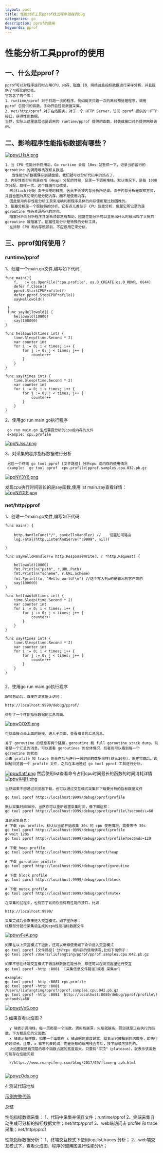 ```yaml
---
layout: post
title: 性能分析工具pprof找出程序潜在的bug
categories: go
description: pprof的使用
keywords: pprof
---
```


# 性能分析工具pprof的使用


## 一、什么是pprof？

```
pprof可以对程序运行时占用CPU、内存、磁盘 IO、网络这些指标数据进行采样分析，并且提供了可视化的功能。
它包含了两个库：
1、runtime/pprof 对于只跑一次的程序，例如每天只跑一次的离线预处理程序，调用 pprof 包提供的函数，手动开启性能数据采集。
2、net/http/pprof 对于在线服务，对于一个 HTTP Server，访问 pprof 提供的 HTTP 接口，获得性能数据。
当然，实际上这里底层也是调用的 runtime/pprof 提供的函数，封装成接口对外提供网络访问。
```

## 二、影响程序性能指标数据有哪些？

[![ppwLHsA.png](https://s1.ax1x.com/2023/03/23/ppwLHsA.png)](https://imgse.com/i/ppwLHsA)

```
1、当 CPU 性能分析启用后，Go runtime 会每 10ms 就暂停一下，记录当前运行的 goroutine 的调用堆栈及相关数据。
   当性能分析数据保存到硬盘后，我们就可以分析代码中的热点了。
2、内存性能分析则是在堆（Heap）分配的时候，记录一下调用堆栈。默认情况下，是每 1000 次分配，取样一次，这个数值可以改变。
  栈(Stack)分配 由于会随时释放，因此不会被内存分析所记录。由于内存分析是取样方式，并且也因为其记录的是分配内存，而不是使用内存。
  因此使用内存性能分析工具来准确判断程序具体的内存使用是比较困难的。   
3、阻塞分析是一个很独特的分析，它有点儿类似于 CPU 性能分析，但是它所记录的是 goroutine 等待资源所花的时间。
  阻塞分析对分析程序并发瓶颈非常有帮助，阻塞性能分析可以显示出什么时候出现了大批的 goroutine 被阻塞了。阻塞性能分析是特殊的分析工具，
  在排除 CPU 和内存瓶颈前，不应该用它来分析。  
```

## 三、pprof如何使用？

### runtime/pprof

1、创建一个main.go文件,编写如下代码

```
func main(){
	f, _ := os.OpenFile("cpu.profile", os.O_CREATE|os.O_RDWR, 0644)
	defer f.Close()
	pprof.StartCPUProfile(f)
	defer pprof.StopCPUProfile()
	sayHellowold()
 
 }
 func sayHellowold() {
	hellowold(10000)
	say(100000)
}

func hellowold(times int) {
	time.Sleep(time.Second * 2)
	var counter int
	for i := 0; i < times; i++ {
		for j := 0; j < times; j++ {
			counter++
		}
	}
}

func say(times int) {
	time.Sleep(time.Second * 2)
	var counter int
	for i := 0; i < times; i++ {
		for j := 0; j < times; j++ {
			counter++
		}
	}
}

```

2、使用go run main.go执行程序

```
 go run main.go 生成需要分析的cpu或内存的文件 
 example: cpu.profile
```

[![ppNJssJ.png](https://s1.ax1x.com/2023/03/20/ppNJssJ.png)](https://imgse.com/i/ppNJssJ)

3、对采集的程序指标数据进行分析

```
 另启一个终端 go tool pprof [文件路径] 分析cpu 或内存的使用情况
 example:  go tool pprof  cpu.profile|pprof.samples.cpu.032.pb.gz
```

[![ppNY3Y6.png](https://s1.ax1x.com/2023/03/20/ppNY3Y6.png)](https://imgse.com/i/ppNY3Y6)

发现cpu执行时间较长的是say函数,使用list main.say查看详情：
[![ppNYDtP.png](https://s1.ax1x.com/2023/03/20/ppNYDtP.png)](https://imgse.com/i/ppNYDtP)

### net/http/pprof

1、创建一个main.go文件,编写如下代码

```
func main() {

	http.HandleFunc("/", sayHelloHandler) //	设置访问路由
	log.Fatal(http.ListenAndServe(":9999", nil))

}

func sayHelloHandler(w http.ResponseWriter, r *http.Request) {

	hellowold(10000)
	fmt.Println("path", r.URL.Path)
	fmt.Println("scheme", r.URL.Scheme)
	fmt.Fprintf(w, "Hello world!\n") //这个写入到w的是输出到客户端的
	say(100000)
}

func hellowold(times int) {
	time.Sleep(time.Second * 2)
	var counter int
	for i := 0; i < times; i++ {
		for j := 0; j < times; j++ {
			counter++
		}
	}
}

func say(times int) {
	time.Sleep(time.Second * 2)
	var counter int
	for i := 0; i < times; i++ {
		for j := 0; j < times; j++ {
			counter++
		}
	}
}


```

2、使用go run main.go执行程序
```
服务启动后，直接在浏览器上访问：

http://localhost:9999/debug/pprof/

得到了一个性能指标数据的汇总页面。
```
[![ppwOOX9.png](https://s1.ax1x.com/2023/03/23/ppwOOX9.png)](https://imgse.com/i/ppwOOX9)

```
可以直接点击上面的链接，进入子页面，查看相关的汇总信息。

关于 goroutine 的信息有两个链接，goroutine 和 full goroutine stack dump，前者是一个汇总的消息，可以查看 goroutines 的总体情况，后者则可以看到每一个 goroutine 的状态
点击 profile 和 trace 则会在后台进行一段时间的数据采样(默认30秒)，采样完成后，返回给浏览器一个 profile 文件，之后在本地通过 go tool pprof 工具进行分析。
```

[![ppwXntf.png](https://s1.ax1x.com/2023/03/23/ppwXntf.png)](https://imgse.com/i/ppwXntf)
然后使用list查看命令占用cpu时间最长的函数的时间消耗详情
[![ppwX4jH.png](https://s1.ax1x.com/2023/03/23/ppwX4jH.png)](https://imgse.com/i/ppwX4jH)

```
当然如果不想通过浏览器下载，也可以通过交互模式采集并下载要分析的指标数据文件

go tool pprof http://localhost:9999/debug/pprof/profile

默认采集时间30秒，当然你可以重新设置采集时间，像下面这样：
go tool pprof http://localhost:9999/debug/pprof/profile\?seconds\=60

其他采集命令：
# 下载 cpu profile，默认从当前开始收集 30s 的 cpu 使用情况，需要等待 30s
go tool pprof http://localhost:9999/debug/pprof/profile
# wait 120s
go tool pprof http://localhost:9999/debug/pprof/profile?seconds=120     

# 下载 heap profile
go tool pprof http://localhost:9999/debug/pprof/heap

# 下载 goroutine profile
go tool pprof http://localhost:9999/debug/pprof/goroutine

# 下载 block profile
go tool pprof http://localhost:9999/debug/pprof/block

# 下载 mutex profile
go tool pprof http://localhost:9999/debug/pprof/mutex

在采集的过程中，也别忘了访问你觉得有性能的接口，比如

http://localhost:9999/

采集完成后会直接进入交互模式。如下图所示：
红框部分就行采集后生成的cpu性能指标数据文件

```
[![ppwvFeA.png](https://s1.ax1x.com/2023/03/23/ppwvFeA.png)](https://imgse.com/i/ppwvFeA)

```
如果在以上交互模式下退出，还可以继续使用如下命令进入交互模式
go tool pprof [文件路径] 分析cpu 或内存的使用情况,比如下面例子：
go tool pprof /Users/liufangting/pprof/pprof.samples.cpu.042.pb.gz  

如果不想在终端交互模式下做指标数据性能分析，那还可以在浏览器里进行交互
go tool pprof -http :8081  [采集信息文件路径]或者 采集url

example:
go tool pprof -http :8081 cpu.profile
go tool pprof -http :8081 /Users/liufangting/pprof/pprof.samples.cpu.042.pb.gz
go tool pprof -http :8081  http://localhost:8080/debug/pprof/profile\?seconds\=60
```
[![ppwzVxS.png](https://s1.ax1x.com/2023/03/23/ppwzVxS.png)](https://imgse.com/i/ppwzVxS)

3 如果查看火焰图？
```
  y 轴表示调用栈，每一层都是一个函数。调用栈越深，火焰就越高，顶部就是正在执行的函数，下方都是它的父函数。
  x 轴表示抽样数，如果一个函数在 x 轴占据的宽度越宽，就表示它被抽到的次数多，即执行的时间长。注意，x 轴不代表时间，而是所有的调用栈合并后，按字母顺序排列的。
  火焰图就是看顶层的哪个函数占据的宽度最大。只要有"平顶"（plateaus），就表示该函数可能存在性能问题
  
  //https://www.ruanyifeng.com/blog/2017/09/flame-graph.html
  
```
[![ppwzOds.png](https://s1.ax1x.com/2023/03/23/ppwzOds.png)](https://imgse.com/i/ppwzOds)

4 测试代码地址

[示例完整代码](https://github.com/echo-music/go-learn/blob/master/monitor/pprofs/cmd/main.go)

总结

性能指标数据采集：
1、代码中采集并保存文件；runtime/pprof
2、终端采集自动生成可分析的指标数据文件；net/http/pprof
3、web端访问击 profile 和 trace 采集；net/http/pprof

性能指标数据分析：
1、终端交互模式下使用top,list,traces 分析；
2、web端交互模式下，查看火焰图，程序的调用图进行性能分析；





